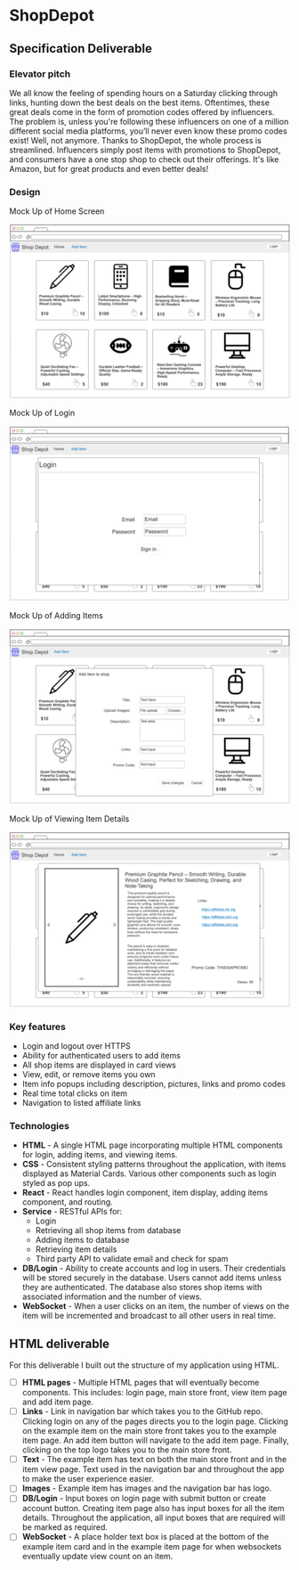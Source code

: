 # ShopDepot

## Specification Deliverable

### Elevator pitch

We all know the feeling of spending hours on a Saturday clicking through links, hunting down the best deals on the best items. Oftentimes, these great deals come in the form of promotion codes offered by influencers. The problem is, unless you're following these influencers on one of a million different social media platforms, you’ll never even know these promo codes exist! Well, not anymore. Thanks to ShopDepot, the whole process is streamlined. Influencers simply post items with promotions to ShopDepot, and consumers have a one stop shop to check out their offerings. It's like Amazon, but for great products and even better deals!

### Design
Mock Up of Home Screen

![Mock Main Page](res/MockMainPage.png)


Mock Up of Login

![Mock Login](res/MockLogin.png)


Mock Up of Adding Items

![Mock Add Item](res/MockAddItem.png)


Mock Up of Viewing Item Details

![Mock Item Details](res/MockItemDetails.png)

### Key features

- Login and logout over HTTPS
- Ability for authenticated users to add items
- All shop items are displayed in card views
- View, edit, or remove items you own
- Item info popups including description, pictures, links and promo codes
- Real time total clicks on item
- Navigation to listed affiliate links

### Technologies
- **HTML** - A single HTML page incorporating multiple HTML components for login, adding items, and viewing items.
- **CSS** - Consistent styling patterns throughout the application, with items displayed as Material Cards. Various other components such as login styled as pop ups.
- **React** - React handles login component, item display, adding items component, and routing.
- **Service** - RESTful APIs for:
  - Login
  - Retrieving all shop items from database
  - Adding items to database
  - Retrieving item details
  - Third party API to validate email and check for spam
- **DB/Login** - Ability to create accounts and log in users. Their credentials will be stored securely in the database. Users cannot add items unless they are authenticated. The database also stores shop items with associated information and the number of views.
- **WebSocket** - When a user clicks on an item, the number of views on the item will be incremented and broadcast to all other users in real time.

## HTML deliverable

For this deliverable I built out the structure of my application using HTML.

- [ ] **HTML pages** - Multiple HTML pages that will eventually become components. This includes: login page, main store front, view item page and add item page.
- [ ] **Links** - Link in navigation bar which takes you to the GitHub repo. Clicking login on any of the pages directs you to the login page. Clicking on the example item on the main store front takes you to the example item page. An add item button will navigate to the add item page. Finally, clicking on the top logo takes you to the main store front.
- [ ] **Text** - The example item has text on both the main store front and in the item view page. Text used in the navigation bar and throughout the app to make the user experience easier.
- [ ] **Images** - Example item has images and the navigation bar has logo.
- [ ] **DB/Login** - Input boxes on login page with submit button or create account button. Creating item page also has input boxes for all the item details. Throughout the application, all input boxes that are required will be marked as required.
- [ ] **WebSocket** - A place holder text box is placed at the bottom of the example item card and in the example item page for when websockets eventually update view count on an item.

